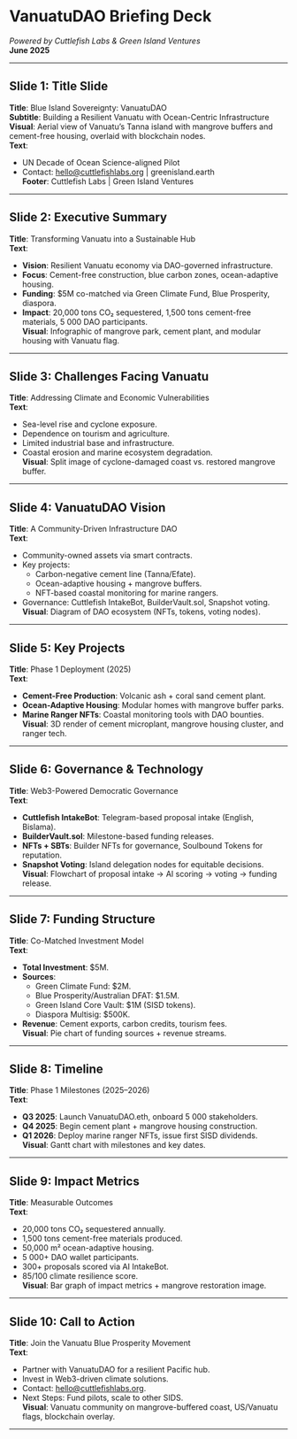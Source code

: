 # VanuatuDAO Briefing Deck
*Powered by Cuttlefish Labs & Green Island Ventures*  
**June 2025**

---

## Slide 1: Title Slide
**Title**: Blue Island Sovereignty: VanuatuDAO  
**Subtitle**: Building a Resilient Vanuatu with Ocean-Centric Infrastructure  
**Visual**: Aerial view of Vanuatu’s Tanna island with mangrove buffers and cement-free housing, overlaid with blockchain nodes.  
**Text**:  
- UN Decade of Ocean Science-aligned Pilot  
- Contact: [hello@cuttlefishlabs.org](mailto:hello@cuttlefishlabs.org) | greenisland.earth  
**Footer**: Cuttlefish Labs | Green Island Ventures

---

## Slide 2: Executive Summary
**Title**: Transforming Vanuatu into a Sustainable Hub  
**Text**:  
- **Vision**: Resilient Vanuatu economy via DAO-governed infrastructure.  
- **Focus**: Cement-free construction, blue carbon zones, ocean-adaptive housing.  
- **Funding**: $5M co-matched via Green Climate Fund, Blue Prosperity, diaspora.  
- **Impact**: 20,000 tons CO₂ sequestered, 1,500 tons cement-free materials, 5 000 DAO participants.  
**Visual**: Infographic of mangrove park, cement plant, and modular housing with Vanuatu flag.

---

## Slide 3: Challenges Facing Vanuatu
**Title**: Addressing Climate and Economic Vulnerabilities  
**Text**:  
- Sea-level rise and cyclone exposure.  
- Dependence on tourism and agriculture.  
- Limited industrial base and infrastructure.  
- Coastal erosion and marine ecosystem degradation.  
**Visual**: Split image of cyclone-damaged coast vs. restored mangrove buffer.  

---

## Slide 4: VanuatuDAO Vision
**Title**: A Community-Driven Infrastructure DAO  
**Text**:  
- Community-owned assets via smart contracts.  
- Key projects:  
  - Carbon-negative cement line (Tanna/Efate).  
  - Ocean-adaptive housing + mangrove buffers.  
  - NFT-based coastal monitoring for marine rangers.  
- Governance: Cuttlefish IntakeBot, BuilderVault.sol, Snapshot voting.  
**Visual**: Diagram of DAO ecosystem (NFTs, tokens, voting nodes).

---

## Slide 5: Key Projects
**Title**: Phase 1 Deployment (2025)  
**Text**:  
- **Cement-Free Production**: Volcanic ash + coral sand cement plant.  
- **Ocean-Adaptive Housing**: Modular homes with mangrove buffer parks.  
- **Marine Ranger NFTs**: Coastal monitoring tools with DAO bounties.  
**Visual**: 3D render of cement microplant, mangrove housing cluster, and ranger tech.

---

## Slide 6: Governance & Technology
**Title**: Web3-Powered Democratic Governance  
**Text**:  
- **Cuttlefish IntakeBot**: Telegram-based proposal intake (English, Bislama).  
- **BuilderVault.sol**: Milestone-based funding releases.  
- **NFTs + SBTs**: Builder NFTs for governance, Soulbound Tokens for reputation.  
- **Snapshot Voting**: Island delegation nodes for equitable decisions.  
**Visual**: Flowchart of proposal intake → AI scoring → voting → funding release.

---

## Slide 7: Funding Structure
**Title**: Co-Matched Investment Model  
**Text**:  
- **Total Investment**: $5M.  
- **Sources**:  
  - Green Climate Fund: $2M.  
  - Blue Prosperity/Australian DFAT: $1.5M.  
  - Green Island Core Vault: $1M (SISD tokens).  
  - Diaspora Multisig: $500K.  
- **Revenue**: Cement exports, carbon credits, tourism fees.  
**Visual**: Pie chart of funding sources + revenue streams.

---

## Slide 8: Timeline
**Title**: Phase 1 Milestones (2025–2026)  
**Text**:  
- **Q3 2025**: Launch VanuatuDAO.eth, onboard 5 000 stakeholders.  
- **Q4 2025**: Begin cement plant + mangrove housing construction.  
- **Q1 2026**: Deploy marine ranger NFTs, issue first SISD dividends.  
**Visual**: Gantt chart with milestones and key dates.

---

## Slide 9: Impact Metrics
**Title**: Measurable Outcomes  
**Text**:  
- 20,000 tons CO₂ sequestered annually.  
- 1,500 tons cement-free materials produced.  
- 50,000 m² ocean-adaptive housing.  
- 5 000+ DAO wallet participants.  
- 300+ proposals scored via AI IntakeBot.  
- 85/100 climate resilience score.  
**Visual**: Bar graph of impact metrics + mangrove restoration image.

---

## Slide 10: Call to Action
**Title**: Join the Vanuatu Blue Prosperity Movement  
**Text**:  
- Partner with VanuatuDAO for a resilient Pacific hub.  
- Invest in Web3-driven climate solutions.  
- Contact: [hello@cuttlefishlabs.org](mailto:hello@cuttlefishlabs.org).  
- Next Steps: Fund pilots, scale to other SIDS.  
**Visual**: Vanuatu community on mangrove-buffered coast, US/Vanuatu flags, blockchain overlay.

---